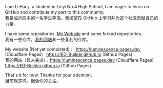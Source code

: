 I am Li Hao，a student in Linyi No.4 High School, I am eager to learn on GitHub and contribute my part to this community.  
我是临沂四中的一名学生李浩，我渴望在 GitHub 上学习并为这个社区贡献自己的力量。

I have some repositories. [My Website](/ED-Builder/ED-Builder.github.io) and some forked repositories.  
我有一些仓库，[我的网站](/ED-Builder/ED-Builder.github.io)和一些复刻的仓库。

My website (Not yet completed) : &nbsp; <https://luminescence.pages.dev> (Cloudflare Pages) &nbsp; <https://ED-Builder.github.io> (Github Pages)  
我的网站（暂未完成）：<https://luminescence.pages.dev> (Cloudflare Pages) &nbsp; <https://ED-Builder.github.io> (Github Pages)

That's it for now. Thanks for your attention.  
目前就这样。谢谢你的关注。
